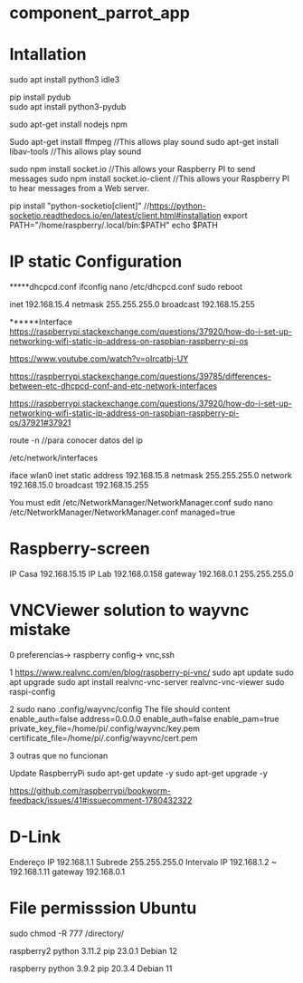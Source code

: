 # component_parrot_app

Intallation
===========

sudo apt install python3 idle3

pip install pydub  
sudo apt install python3-pydub

sudo apt-get install nodejs npm


Sudo apt-get install ffmpeg         //This allows play sound
sudo apt-get install libav-tools    //This allows play sound

sudo npm install socket.io          //This allows your Raspberry PI to send messages
sudo npm install socket.io-client   //This allows your Raspberry PI to hear messages from a Web server.

pip install "python-socketio[client]"       //https://python-socketio.readthedocs.io/en/latest/client.html#installation
export PATH="/home/raspberry/.local/bin:$PATH"
echo $PATH

IP static Configuration
=======================
*****dhcpcd.conf
ifconfig
nano /etc/dhcpcd.conf
sudo reboot

 inet 192.168.15.4  netmask 255.255.255.0  broadcast 192.168.15.255
 
******Interface
https://raspberrypi.stackexchange.com/questions/37920/how-do-i-set-up-networking-wifi-static-ip-address-on-raspbian-raspberry-pi-os

https://www.youtube.com/watch?v=oIrcatbj-UY

https://raspberrypi.stackexchange.com/questions/39785/differences-between-etc-dhcpcd-conf-and-etc-network-interfaces

https://raspberrypi.stackexchange.com/questions/37920/how-do-i-set-up-networking-wifi-static-ip-address-on-raspbian-raspberry-pi-os/37921#37921

route -n	 //para conocer datos del ip

/etc/network/interfaces

iface wlan0 inet static
   address 192.168.15.8
   netmask 255.255.255.0 
   network 192.168.15.0
   broadcast 192.168.15.255

You must edit /etc/NetworkManager/NetworkManager.conf
sudo nano /etc/NetworkManager/NetworkManager.conf
managed=true

Raspberry-screen
================
IP Casa 192.168.15.15
IP Lab 192.168.0.158
gateway 192.168.0.1
255.255.255.0

VNCViewer solution to wayvnc mistake
=====================================
0 preferencias-> raspberry config-> vnc,ssh

1 https://www.realvnc.com/en/blog/raspberry-pi-vnc/
sudo apt update
sudo apt upgrade
sudo apt install realvnc-vnc-server realvnc-vnc-viewer
sudo raspi-config

2 sudo nano .config/wayvnc/config
The file should content enable_auth=false
address=0.0.0.0
enable_auth=false
enable_pam=true
private_key_file=/home/pi/.config/wayvnc/key.pem
certificate_file=/home/pi/.config/wayvnc/cert.pem

3 outras que no funcionan

Update RaspberryPi
sudo apt-get update -y
sudo apt-get upgrade -y

https://github.com/raspberrypi/bookworm-feedback/issues/41#issuecomment-1780432322

D-Link
=======
Endereço IP
192.168.1.1
Subrede
255.255.255.0
Intervalo IP
192.168.1.2 ~ 192.168.1.11
gateway 192.168.0.1

File permisssion Ubuntu
========================
sudo chmod -R 777 /directory/



raspberry2
python  3.11.2
pip 23.0.1
Debian 12

raspberry
python 3.9.2
pip 20.3.4
Debian 11



